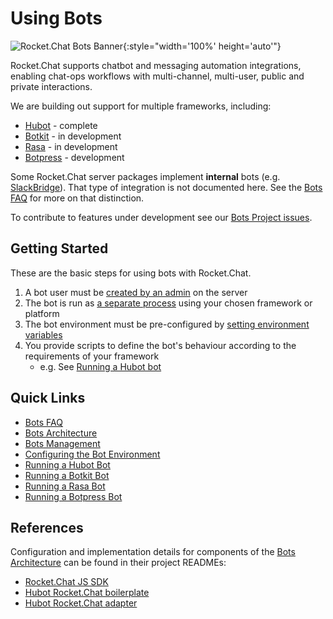 # Using Bots

![Rocket.Chat Bots Banner](./banner.png){:style="width='100%' height='auto'"}

Rocket.Chat supports chatbot and messaging automation integrations, enabling
chat-ops workflows with multi-channel, multi-user, public and private
interactions.

We are building out support for multiple frameworks, including:

- [Hubot](https://hubot.github.com/) - complete
- [Botkit](https://botkit.ai/) - in development
- [Rasa](https://rasa.com/) - in development
- [Botpress](https://botpress.io/) - development

Some Rocket.Chat server packages implement **internal** bots (e.g.
[SlackBridge](../administrator-guides/import/slack/slackbridge/)). That type
of integration is not documented here. See the [Bots FAQ](bots-faq/) for more on
that distinction.

To contribute to features under development see our
[Bots Project issues](https://github.com/RocketChat/Rocket.Chat/projects/16).

## Getting Started

These are the basic steps for using bots with Rocket.Chat.

1. A bot user must be [created by an admin](bots-management) on the server
2. The bot is run as [a separate process](bots-architecture/) using your chosen framework or platform
3. The bot environment must be pre-configured by [setting environment variables](configure-bot-environment/)
4. You provide scripts to define the bot's behaviour according to the requirements of your framework
    - e.g. See [Running a Hubot bot](running-a-hubot-bot/)

## Quick Links

- [Bots FAQ](bots-faq/)
- [Bots Architecture](bots-architecture/)
- [Bots Management](bots-management/)
- [Configuring the Bot Environment](configure-bot-environment/)
- [Running a Hubot Bot](running-a-hubot-bot/)
- [Running a Botkit Bot](running-a-botkit-bot/)
- [Running a Rasa Bot](running-a-rasa-bot/)
- [Running a Botpress Bot](running-a-botpress-bot/)

## References

Configuration and implementation details for components of the
[Bots Architecture](bots-architecture/) can be found in their project READMEs:

- [Rocket.Chat JS SDK](https://github.com/RocketChat/Rocket.Chat.js.SDK/)
- [Hubot Rocket.Chat boilerplate](https://github.com/RocketChat/hubot-rocketchat-boilerplate/)
- [Hubot Rocket.Chat adapter](https://github.com/RocketChat/hubot-rocketchat/tree/develop/)